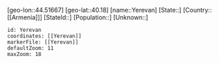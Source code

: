 ﻿---
location: [40.18,44.51667]
mapzoom: [7,12] 
mapmarker: city 
type: City
tags:
- geo/City


SpocWebEntityId: 35746
isDeleted: false
confidential: public

---
[geo-lon::44.51667]
[geo-lat::40.18]
[name::Yerevan]
[State::]
[Country::[[Armenia]]]
[StateId::]
[Population::]
[Unknown::]


```leaflet
id: Yerevan
coordinates: [[Yerevan]]
markerFile: [[Yerevan]]
defaultZoom: 11 
maxZoom: 18
```
